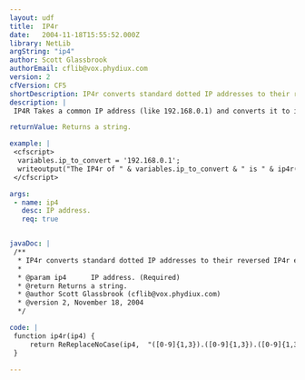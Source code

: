 ```yaml
---
layout: udf
title:  IP4r
date:   2004-11-18T15:55:52.000Z
library: NetLib
argString: "ip4"
author: Scott Glassbrook
authorEmail: cflib@vox.phydiux.com
version: 2
cfVersion: CF5
shortDescription: IP4r converts standard dotted IP addresses to their reversed IP4r equivalent.
description: |
 IP4R Takes a common IP address (like 192.168.0.1) and converts it to it's IP4r equivalent. (in this case, it'd be 1.0.168.192) This is used by mack DNS based black lists, and mail server software to check DNS based black lists.

returnValue: Returns a string.

example: |
 <cfscript>
  variables.ip_to_convert = '192.168.0.1';
  writeoutput("The IP4r of " & variables.ip_to_convert & " is " & ip4r(variables.ip_to_convert));
 </cfscript>

args:
 - name: ip4
   desc: IP address.
   req: true


javaDoc: |
 /**
  * IP4r converts standard dotted IP addresses to their reversed IP4r equivalent.
  * 
  * @param ip4      IP address. (Required)
  * @return Returns a string. 
  * @author Scott Glassbrook (cflib@vox.phydiux.com) 
  * @version 2, November 18, 2004 
  */

code: |
 function ip4r(ip4) {
     return ReReplaceNoCase(ip4,  "([0-9]{1,3}).([0-9]{1,3}).([0-9]{1,3}).([0-9]{1,3})",  "\4.\3.\2.\1");
 }

---
```


